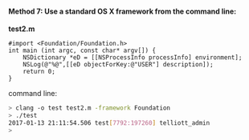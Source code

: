 #### Method 7:  Use a standard OS X framework from the command line:

**test2.m**

```objc
#import <Foundation/Foundation.h>
int main (int argc, const char* argv[]) {
    NSDictionary *eD = [[NSProcessInfo processInfo] environment];
    NSLog(@"%@",[[eD objectForKey:@"USER"] description]);
    return 0;
}
```

command line:

```bash
> clang -o test test2.m -framework Foundation
> ./test
2017-01-13 21:11:54.506 test[7792:197260] telliott_admin
>
```

